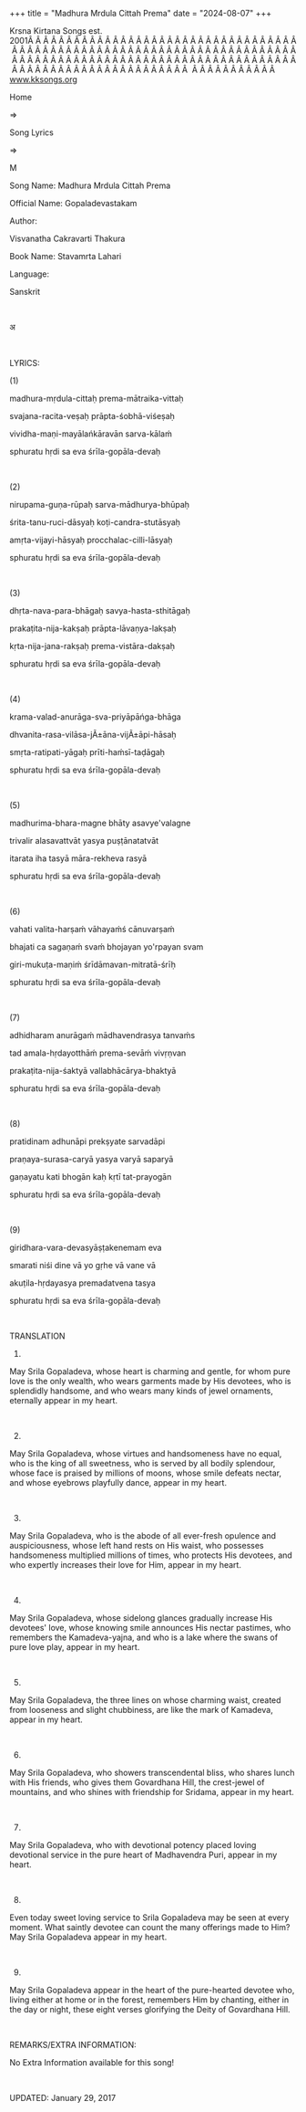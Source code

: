 +++ 
title = "Madhura Mrdula Cittah Prema"
date = "2024-08-07"
+++

Krsna Kirtana Songs est. 2001Â Â Â Â Â Â Â Â Â Â Â Â Â Â Â Â Â Â Â Â Â Â Â Â Â Â Â Â Â Â Â Â Â Â Â Â Â Â Â Â Â Â Â Â Â Â Â Â Â Â Â Â Â Â Â Â Â Â Â Â Â Â Â Â Â Â Â Â Â Â Â Â Â Â Â Â Â Â Â Â Â Â Â Â Â Â Â Â Â Â Â Â Â Â Â Â Â Â Â Â Â Â Â Â Â Â Â Â Â Â Â Â Â Â Â Â Â Â Â Â Â Â Â Â Â Â Â Â Â Â Â Â  Â Â Â Â Â Â Â Â Â Â Â  
www.kksongs.org








Home
 
⇒
 
Song Lyrics
 
⇒
 
M


Song
Name: Madhura Mrdula Cittah Prema


Official
Name: Gopaladevastakam


Author:

Visvanatha Cakravarti Thakura


Book
Name: 
Stavamrta
Lahari


Language:

Sanskrit


 








अ








 


LYRICS:


(1)


madhura-mṛdula-cittaḥ
prema-mātraika-vittaḥ


svajana-racita-veṣaḥ
prāpta-śobhā-viśeṣaḥ 


vividha-maṇi-mayālańkāravān
sarva-kālaḿ


sphuratu hṛdi sa eva
śrīla-gopāla-devaḥ


 


(2)


nirupama-guṇa-rūpaḥ
sarva-mādhurya-bhūpaḥ


śrita-tanu-ruci-dāsyaḥ
koṭi-candra-stutāsyaḥ 


amṛta-vijayi-hāsyaḥ
procchalac-cilli-lāsyaḥ


sphuratu hṛdi sa eva
śrīla-gopāla-devaḥ


 


(3)


dhṛta-nava-para-bhāgaḥ
savya-hasta-sthitāgaḥ


prakaṭita-nija-kakṣaḥ
prāpta-lāvaṇya-lakṣaḥ 


kṛta-nija-jana-rakṣaḥ
prema-vistāra-dakṣaḥ


sphuratu hṛdi sa eva
śrīla-gopāla-devaḥ


 


(4)


krama-valad-anurāga-sva-priyāpāńga-bhāga


dhvanita-rasa-vilāsa-jÃ±āna-vijÃ±āpi-hāsaḥ



smṛta-ratipati-yāgaḥ
prīti-haḿsī-taḍāgaḥ


sphuratu hṛdi sa eva
śrīla-gopāla-devaḥ


 


(5)


madhurima-bhara-magne bhāty
asavye'valagne


trivalir alasavattvāt yasya
puṣṭānatatvāt 


itarata iha tasyā māra-rekheva
rasyā


sphuratu hṛdi sa eva śrīla-gopāla-devaḥ


 


(6)


vahati valita-harṣaḿ
vāhayaḿś cānuvarṣaḿ


bhajati ca sagaṇaḿ svaḿ
bhojayan yo'rpayan svam 


giri-mukuṭa-maṇiḿ
śrīdāmavan-mitratā-śrīḥ


sphuratu hṛdi sa eva
śrīla-gopāla-devaḥ


 


(7)


adhidharam anurāgaḿ
mādhavendrasya tanvaḿs


tad amala-hṛdayotthāḿ
prema-sevāḿ vivṛṇvan 


prakaṭita-nija-śaktyā
vallabhācārya-bhaktyā 


sphuratu hṛdi sa eva
śrīla-gopāla-devaḥ


 


(8)


pratidinam adhunāpi prekṣyate
sarvadāpi


praṇaya-surasa-caryā yasya
varyā saparyā 


gaṇayatu kati bhogān kaḥ
kṛtī tat-prayogān


sphuratu hṛdi sa eva
śrīla-gopāla-devaḥ


 


(9)


giridhara-vara-devasyāṣṭakenemam
eva


smarati niśi dine vā yo
gṛhe vā vane vā 


akuṭila-hṛdayasya premadatvena
tasya


sphuratu hṛdi sa eva
śrīla-gopāla-devaḥ


 


TRANSLATION


1)
May Srila Gopaladeva, whose heart is charming and gentle, for whom pure love is
the only wealth, who wears garments made by His devotees, who is splendidly
handsome, and who wears many kinds of jewel ornaments, eternally appear in my
heart.


 


2)
May Srila Gopaladeva, whose virtues and handsomeness have no equal, who is the
king of all sweetness, who is served by all bodily splendour, whose face is
praised by millions of moons, whose smile defeats nectar, and whose eyebrows
playfully dance, appear in my heart.


 


3)
May Srila Gopaladeva, who is the abode of all ever-fresh opulence and
auspiciousness, whose left hand rests on His waist, who possesses handsomeness
multiplied millions of times, who protects His devotees, and who expertly
increases their love for Him, appear in my heart.


 


4)
May Srila Gopaladeva, whose sidelong glances gradually increase His devotees'
love, whose knowing smile announces His nectar pastimes, who remembers the
Kamadeva-yajna, and who is a lake where the swans of pure love play, appear in
my heart.


 


5)
May Srila Gopaladeva, the three lines on whose charming waist, created from
looseness and slight chubbiness, are like the mark of Kamadeva, appear in my
heart.


 


6)
May Srila Gopaladeva, who showers transcendental bliss, who shares lunch with
His friends, who gives them Govardhana Hill, the crest-jewel of mountains, and
who shines with friendship for Sridama, appear in my heart.


 


7)
May Srila Gopaladeva, who with devotional potency placed loving devotional
service in the pure heart of Madhavendra Puri, appear in my heart.


 


8)
Even today sweet loving service to Srila Gopaladeva may be seen at every
moment. What saintly devotee can count the many offerings made to Him? May
Srila Gopaladeva appear in my heart.


 


9)
May Srila Gopaladeva appear in the heart of the pure-hearted devotee who,
living either at home or in the forest, remembers Him by chanting, either in
the day or night, these eight verses glorifying the Deity of Govardhana Hill.


 


REMARKS/EXTRA
INFORMATION:


No
Extra Information available for this song!


 


UPDATED:
 January 29, 2017